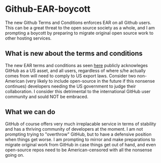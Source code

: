 # Github-EAR-boycott

The new Github Terms and Conditions enforces EAR on all Github users. 
This can be a great threat to the open source society as a whole,
and I am prompting a boycott by preparing to migrate original open source work to other hosting services.

## What is new about the terms and conditions

The new EAR terms and conditions as seen [here](https://help.github.com/en/articles/github-and-export-controls) publicly acknowleges GitHub 
as a US asset, and all users, regardless of where s/he actually comes from will need to comply to US export laws. Consider two 
non-American (very likely to include open-source in the future if this nonsense continues) developers needing the US government to judge 
their collaboration. I consider this detrimental to the international GitHub user community and sould NOT be embraced.

## What we can do

GitHub of course offers very much irreplacable service in terms of stability and has a thriving community of developers at the moment.
I am not prompting trying to "overthrow" GitHub, but to have a defensive position when things get worse. I am prompting to mirror and 
make preparations to migrate original work from GitHub in case things get out of hand, and even open-source repos need to be 
American-censored with all the nonsense going on.
